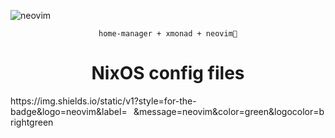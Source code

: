![neovim](https://img.shields.io/static/v1?style=for-the-badge&logo=neovim&label=%E2%A0%80&message=neovim&color=green&logocolor=brightgreen)
<p align="center"><code>home-manager + xmonad + neovim💛</code></p>

<h1 align="center">NixOS config files</h1>
https://img.shields.io/static/v1?style=for-the-badge&logo=neovim&label=⠀&message=neovim&color=green&logocolor=brightgreen
